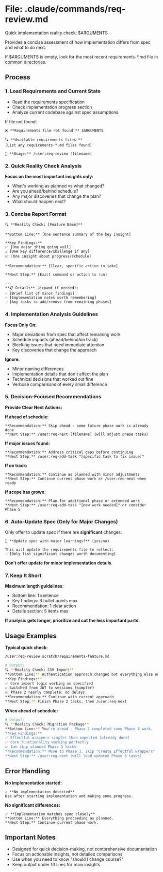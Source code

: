 # File: .claude/commands/req-review.md

Quick implementation reality check: $ARGUMENTS

Provides a concise assessment of how implementation differs from spec and what to do next.

If $ARGUMENTS is empty, look for the most recent requirements-*.md file in common directories.

## Process

### 1. Load Requirements and Current State
- Read the requirements specification
- Check implementation progress section
- Analyze current codebase against spec assumptions

If file not found:
```
❌ **Requirements file not found:** $ARGUMENTS

🔍 **Available requirements files:**
[List any requirements-*.md files found]

📝 **Usage:** /user:req-review [filename]
```

### 2. Quick Reality Check Analysis
**Focus on the most important insights only:**

- What's working as planned vs what changed?
- Are you ahead/behind schedule?
- Any major discoveries that change the plan?
- What should happen next?

### 3. Concise Report Format
```
🔍 **Reality Check: [Feature Name]**

**Bottom Line:** [One sentence summary of the key insight]

**Key Findings:**
✅ [One major thing going well]
⚠️ [One key difference/challenge if any]
📈 [One insight about progress/schedule]

**Recommendation:** [Clear, specific action to take]

**Next Step:** [Exact command or action to run]

---
**📋 Details** (expand if needed):
- [Brief list of minor findings]
- [Implementation notes worth remembering]
- [Any tasks to add/remove from remaining phases]
```

### 4. Implementation Analysis Guidelines

**Focus Only On:**
- Major deviations from spec that affect remaining work
- Schedule impacts (ahead/behind/on track)
- Blocking issues that need immediate attention
- Key discoveries that change the approach

**Ignore:**
- Minor naming differences
- Implementation details that don't affect the plan
- Technical decisions that worked out fine
- Verbose comparisons of every small difference

### 5. Decision-Focused Recommendations

**Provide Clear Next Actions:**

**If ahead of schedule:**
```
**Recommendation:** Skip ahead - some future phase work is already done
**Next Step:** /user:req-next [filename] (will adjust phase tasks)
```

**If major issues found:**
```
**Recommendation:** Address critical gaps before continuing
**Next Step:** /user:req-add-task "[specific task to fix issue]"
```

**If on track:**
```
**Recommendation:** Continue as planned with minor adjustments
**Next Step:** Continue current phase work or /user:req-next when ready
```

**If scope has grown:**
```
**Recommendation:** Plan for additional phase or extended work
**Next Step:** /user:req-add-task "[new work needed]" or consider Phase 5
```

### 6. Auto-Update Spec (Only for Major Changes)
Only offer to update spec if there are **significant** changes:

```
🔄 **Update spec with major learnings?** (yes/no)

This will update the requirements file to reflect:
- [Only list significant changes worth documenting]
```

**Don't offer update for minor implementation details.**

### 7. Keep It Short
**Maximum length guidelines:**
- Bottom line: 1 sentence
- Key findings: 3 bullet points max
- Recommendation: 1 clear action
- Details section: 5 items max

**If analysis gets longer, prioritize and cut the less important parts.**

## Usage Examples

**Typical quick check:**
```bash
/user:req-review scratch/requirements-feature.md

# Output:
🔍 **Reality Check: CSV Import**
**Bottom Line:** Authentication approach changed but everything else on track.
**Key Findings:**
✅ Core import logic working as specified
⚠️ Switched from JWT to sessions (simpler)
📈 Phase 2 nearly complete, no delays
**Recommendation:** Continue with current approach
**Next Step:** Finish Phase 2 tasks, then /user:req-next
```

**When ahead of schedule:**
```bash
# Output:
🔍 **Reality Check: Migration Package**
**Bottom Line:** You're ahead - Phase 2 completed some Phase 3 work.
**Key Findings:**
✅ Effectful wrappers simpler than expected (already done)
✅ Core functionality working perfectly
📈 Can skip planned Phase 3 tasks
**Recommendation:** Move to Phase 3, skip "Create Effectful wrappers"
**Next Step:** /user:req-next (will load updated Phase 3 tasks)
```

## Error Handling

**No implementation started:**
```
⚠️ **No implementation detected**
Use after starting implementation and making some progress.
```

**No significant differences:**
```
✅ **Implementation matches spec closely**
**Bottom Line:** Everything proceeding as planned.
**Next Step:** Continue current phase work.
```

## Important Notes
- Designed for quick decision-making, not comprehensive documentation
- Focus on actionable insights, not detailed comparisons
- Use when you need to know "should I change course?"
- Keep output under 10 lines for main insights